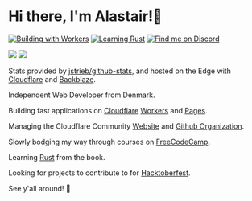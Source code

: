 # Hi there, I'm Alastair!🖖

[![Building with Workers](https://tinyurl.com/yemun5z6)](https://workers.cloudflare.com) [![Learning Rust](https://img.shields.io/static/v1?labelColor=black&label=Learning&color=red&url=https://www.rust-lang.org&style=for-the-badge&message=Rust&logo=Rust)](https://www.rust-lang.org) [![Find me on Discord](https://img.shields.io/static/v1?labelColor=black&label=Find%20Me&color=5865F2&url=https://discord.gg/cloudflaredev&style=for-the-badge&message=on%20Discord&logo=Discord)](https://discord.gg/cloudflaredev)

![](https://cdn.goalastair.com/ghstats/overview.svg) ![](https://cdn.goalastair.com/ghstats/languages.svg)

Stats provided by [jstrieb/github-stats](https://github.com/jstrieb/github-stats), and hosted on the Edge with [Cloudflare](https://cloudflare.com) and [Backblaze](https://backblaze.com).

Independent Web Developer from Denmark.

Building fast applications on [Cloudflare](https://cloudflare.com) [Workers](https://workers.cloudflare.com) and [Pages](https://pages.cloudflare.com).

Managing the Cloudflare Community [Website](https://cloudflare.community) and [Github Organization](https://github.com/cloudflare-community).

Slowly bodging my way through courses on [FreeCodeCamp](https://www.freecodecamp.org).

Learning [Rust](https://rust-lang.com) from the book.

Looking for projects to contribute to for [Hacktoberfest](https://hacktoberfest.digitalocean.com).

See y'all around! 👋

